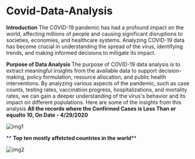# Covid-Data-Analysis
**Introduction**
The COVID-19 pandemic has had a profound impact on the world, affecting millions of people and causing significant disruptions to societies, economies, and healthcare systems. Analyzing COVID-19 data has become crucial in understanding the spread of the virus, identifying trends, and making informed decisions to mitigate its impact.

**Purpose of Data Analysis**
The purpose of COVID-19 data analysis is to extract meaningful insights from the available data to support decision-making, policy formulation, 
resource allocation, and public health interventions. By analyzing various aspects of the pandemic, such as case counts, testing rates, vaccination progress, hospitalizations, 
and mortality rates, we can gain a deeper understanding of the virus's behavior and its impact on different populations.
Here are some of the insights from this analysis
**All the records where the Confirmed Cases is Less Than or equalto 10, On Date - 4/29/2020**


![img1](https://github.com/vaibhavUsa05/Analysis-of-Covid-Pandemic-/assets/108454407/ea5a9f0f-5b78-49ad-a5a1-c462d7237bfe)



** **Top ten mostly affetcted countries in the world****

![img2](https://github.com/vaibhavUsa05/Analysis-of-Covid-Pandemic-/assets/108454407/b9a4b75e-4917-4a7f-8941-4ecc8a0bcb63)




